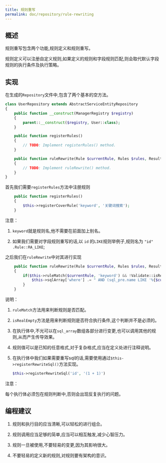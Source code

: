 ```yaml
---
title: 规则重写
permalink: doc/repository/rule-rewriting
---
```


## 概述

规则重写包含两个功能,规则定义和规则重写。

规则定义可以注册自定义规则,如果定义的规则和字段规则匹配,则会取代默认字段规则的执行条件及执行策略。

## 实现

在生成的`Repository`文件中,包含了两个基本的空方法。

```php
class UserRepository extends AbstractServiceEntityRepository
{
    public function __construct(ManagerRegistry $registry)
    {
        parent::__construct($registry, User::class);
    }

    public function registerRules()
    {
        // TODO: Implement registerRules() method.
    }

    public function ruleRewrite(Rule $currentRule, Rules $rules, ResultSetMappingBuilder $resultSetMappingBuilder)
    {
        // TODO: Implement ruleRewrite() method.
    }
}
```

首先我们需要`registerRules`方法中注册规则

```php
    public function registerRules()
    {
        $this->registerCoverRule('keyword', '关键词搜索');
    }
```

注意：

1. `keyword`就是规则名,他不需要在前面加上别名。

2. 如果我们需要对字段规则重写的话,以 `id` 的`LIKE`规则举例子,规则名为 `"id" .Rule::RA_LIKE`;

之后我们在`ruleRewrite`中对其进行实现

```php
    public function ruleRewrite(Rule $currentRule, Rules $rules, ResultSetMappingBuilder $resultSetMappingBuilder)
    {
        if($this->ruleMatch($currentRule, 'keyword') && !Validate::isRealEmpty($currentRule->getValue())){
            $this->sqlArray['where'] .= " AND (sql_pre.name LIKE '%{$currentRule->getValue()}%' OR sql_pre.phone LIKE '%{$currentRule->getValue()}%') ";
        }
    }
```

说明：

1. `ruleMatch`方法用来判断规则是否匹配。

2. `isRealEmpty`方法是用来判断规则是否符合执行条件,这个判断并不是必须的。

3. 在执行体中,不光可以在`sql_array`数组各部分进行变更,也可以调用其他的规则,从而产生传导效果。

4. 规则值可以是已知的任意格式,对于复杂格式,应当在定义处进行注释说明。

5. 在执行体中我们如果需要重写sql的话,需要使用通过`$this->registerRewriteSql()`方法实现。

   ```php
   $this->registerRewriteSql('id', '(1 + 1)')
   ```

注意：

每个执行体必须包在规则判断中,否则会出现反复执行的问题。

## 编程建议

1. 规则和执行目的应当清晰,可以轻松的进行组合。

2. 规则调用应当足够的简单,应当可以相互触发,减少心智压力。

3. 规则一旦被使用,不要轻易的变更,因为其影响很大。

4. 不要轻易的定义新的规则,对规则要有架构的意识。

